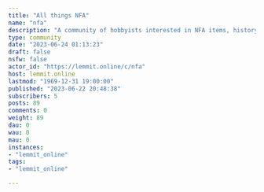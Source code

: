 ```yaml
---
title: "All things NFA" 
name: "nfa"
description: "A community of hobbyists interested in NFA items, history, and news. We seek to expand general understanding of the laws collectively referred to..."
type: community
date: "2023-06-24 01:13:23"
draft: false
nsfw: false
actor_id: "https://lemmit.online/c/nfa"
host: lemmit.online
lastmod: "1969-12-31 19:00:00"
published: "2023-06-22 20:48:38"
subscribers: 5
posts: 89
comments: 0
weight: 89
dau: 0
wau: 0
mau: 0
instances:
- "lemmit_online"
tags: 
- "lemmit_online"

---
```

